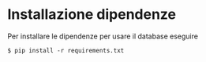 # Installazione dipendenze
Per installare le dipendenze per usare il database eseguire
```commandline
$ pip install -r requirements.txt
```